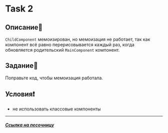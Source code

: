 # Task 2

## Описание📌

`ChildComponent` мемоизирован, но мемоизация не работает, так как компонент всё равно перерисовывается каждый раз, когда обновляется родительский `MainComponent` компонент.

## Задание📝

Поправьте код, чтобы мемоизация работала.

## Условия❗️

 * не использовать классовые компоненты

***

##### [Ссылка на песочницу](https://codesandbox.io/s/task-2-k8wje6)
